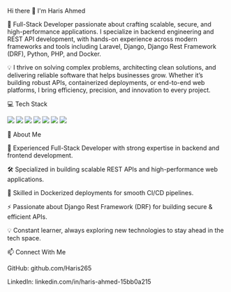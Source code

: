 Hi there 👋 I'm Haris Ahmed

🚀 Full-Stack Developer passionate about crafting scalable, secure, and high-performance applications. I specialize in backend engineering and REST API development, with hands-on experience across modern frameworks and tools including Laravel, Django, Django Rest Framework (DRF), Python, PHP, and Docker.

💡 I thrive on solving complex problems, architecting clean solutions, and delivering reliable software that helps businesses grow. Whether it’s building robust APIs, containerized deployments, or end-to-end web platforms, I bring efficiency, precision, and innovation to every project.

💻 Tech Stack
<p align="left"> <img src="https://img.shields.io/badge/PHP-777BB4?style=for-the-badge&logo=php&logoColor=white"/> <img src="https://img.shields.io/badge/Laravel-FF2D20?style=for-the-badge&logo=laravel&logoColor=white"/> <img src="https://img.shields.io/badge/Python-3776AB?style=for-the-badge&logo=python&logoColor=white"/> <img src="https://img.shields.io/badge/Django-092E20?style=for-the-badge&logo=django&logoColor=white"/> <img src="https://img.shields.io/badge/Django%20REST%20Framework-ff1709?style=for-the-badge&logo=django&logoColor=white"/> <img src="https://img.shields.io/badge/Docker-2496ED?style=for-the-badge&logo=docker&logoColor=white"/> <img src="https://img.shields.io/badge/REST%20APIs-02569B?style=for-the-badge&logo=fastapi&logoColor=white"/> </p>
🌟 About Me

🔭 Experienced Full-Stack Developer with strong expertise in backend and frontend development.

🛠 Specialized in building scalable REST APIs and high-performance web applications.

🐳 Skilled in Dockerized deployments for smooth CI/CD pipelines.

⚡ Passionate about Django Rest Framework (DRF) for building secure & efficient APIs.

💡 Constant learner, always exploring new technologies to stay ahead in the tech space.

📫 Connect With Me

GitHub: github.com/Haris265

LinkedIn: linkedin.com/in/haris-ahmed-15bb0a215
